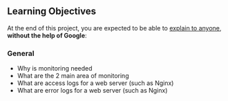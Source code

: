 <h2>Learning Objectives</h2>

<p>At the end of this project, you are expected to be able to <a href="/rltoken/fg0tmIkt2x_pb-c2j_J4OQ" title="explain to anyone" target="_blank">explain to anyone</a>, <strong>without the help of Google</strong>:</p>

<h3>General</h3>

<ul>
<li>Why is monitoring needed</li>
<li>What are the 2 main area of monitoring</li>
<li>What are access logs for a web server (such as Nginx)</li>
<li>What are error logs for a web server (such as Nginx)</li>
</ul>
